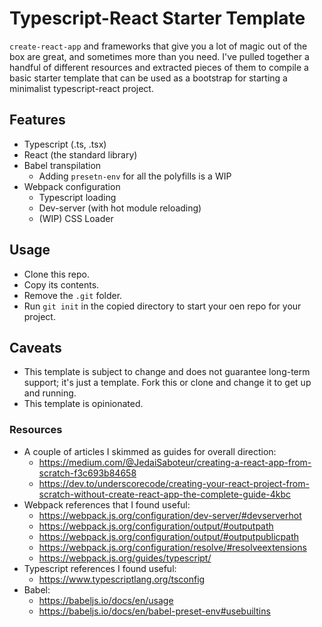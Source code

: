 # Typescript-React Starter Template

`create-react-app` and frameworks that give you a lot of magic out of the box are great, and sometimes more than you need. I've pulled together a handful of different resources and extracted pieces of them to compile a basic starter template that can be used as a bootstrap for starting a minimalist typescript-react project.

## Features
- Typescript (.ts, .tsx)
- React (the standard library)
- Babel transpilation
  - Adding `presetn-env` for all the polyfills is a WIP
- Webpack configuration
  - Typescript loading
  - Dev-server (with hot module reloading)
  - (WIP) CSS Loader

## Usage
- Clone this repo.
- Copy its contents.
- Remove the `.git` folder.
- Run `git init` in the copied directory to start your oen repo for your project.

## Caveats
- This template is subject to change and does not guarantee long-term support; it's just a template. Fork this or clone and change it to get up and running.
- This template is opinionated.

### Resources
- A couple of articles I skimmed as guides for overall direction:
  - https://medium.com/@JedaiSaboteur/creating-a-react-app-from-scratch-f3c693b84658
  - https://dev.to/underscorecode/creating-your-react-project-from-scratch-without-create-react-app-the-complete-guide-4kbc
- Webpack references that I found useful:
  - https://webpack.js.org/configuration/dev-server/#devserverhot
  - https://webpack.js.org/configuration/output/#outputpath
  - https://webpack.js.org/configuration/output/#outputpublicpath
  - https://webpack.js.org/configuration/resolve/#resolveextensions
  - https://webpack.js.org/guides/typescript/
- Typescript references I found useful:
  - https://www.typescriptlang.org/tsconfig
- Babel:
  - https://babeljs.io/docs/en/usage
  - https://babeljs.io/docs/en/babel-preset-env#usebuiltins


